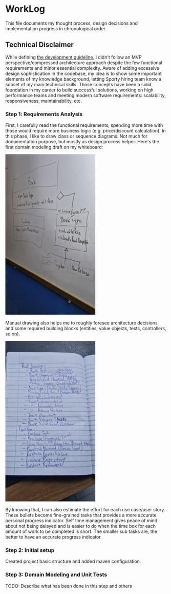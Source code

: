# WorkLog

This file documents my thought process, design decisions and implementation progress in chronological order.

## Technical Disclaimer

While defining [the development guideline](https://github.com/danilo-ambrosio/bookstore/blob/master/README.md), I didn't follow an MVP perspective/compressed architecture approach despite 
the few functional requirements and minor essential complexity. Aware of adding excessive design sophistication in the codebase, 
my idea is to show some important elements of my knowledge background, letting Sporty hiring team know a subset of my main technical skills.
Those concepts have been a solid foundation in my career to build successful solutions, working on high performance teams and meeting modern 
software requirements: scalability, responsiveness, maintainability, etc.

### Step 1: Requirements Analysis

First, I carefully read the functional requirements, spending more time with those would require more business logic (e.g. price/discount calculation).
In this phase, I like to draw class or sequence diagrams. Not much for documentation purpose, but mostly as design process helper.
Here's the first domain modeling draft on my whiteboard:

<img src="https://github.com/danilo-ambrosio/bookstore/blob/master/assets/grooming/initial-class-diagram.jpg" alt="drawing" height="500"/>

Manual drawing also helps me to roughly foresee architecture decisions and some required building blocks (entities, value objects, tests, controllers, so on). 

<img src="https://github.com/danilo-ambrosio/bookstore/blob/master/assets/grooming/sub-tasks.jpg" alt="drawing" height="500"/>

By knowing that, I can also estimate the effort for each use case/user story. These bullets become fine-grained tasks that provides a more accurate personal progress indicator. 
Self time management gives peace of mind about not being delayed and is easier to do when the time box for each amount of work to be completed is short. The smaller sub tasks are, 
the better to have an accurate progress indicator.

### Step 2: Initial setup

Created project basic structure and added maven configuration. 

### Step 3: Domain Modeling and Unit Tests

TODO: Describe what has been done in this step and others








